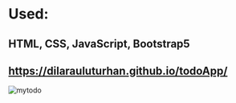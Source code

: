 # Used:
## HTML, CSS, JavaScript, Bootstrap5
https://dilarauluturhan.github.io/todoApp/
---
![mytodo](https://user-images.githubusercontent.com/120499369/217948789-be735028-3e5f-43db-acd6-48aa4bc45cef.jpg)

